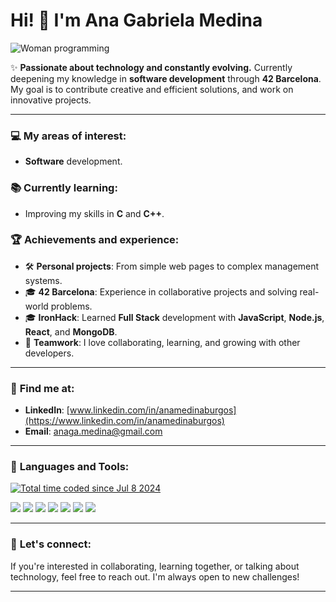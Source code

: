 # Hi! 👋 I'm Ana Gabriela Medina
![Woman programming](https://media2.giphy.com/media/v1.Y2lkPTc5MGI3NjExN2ZubGVlb3RlNHhmYWQ3YmtrYXFvc3g3anl0aXdvMWtpN3YyeXo4dCZlcD12MV9pbnRlcm5hbF9naWZfYnlfaWQmY3Q9Zw/VbDm4pTuIEQAviEBQX/giphy.gif)

✨ **Passionate about technology and constantly evolving.** Currently deepening my knowledge in **software development** through **42 Barcelona**. My goal is to contribute creative and efficient solutions, and work on innovative projects.

---

### 💻 **My areas of interest:**
- **Software** development.

### 📚 **Currently learning:**
- Improving my skills in **C** and **C++**.

### 🏆 **Achievements and experience:**
- 🛠️ **Personal projects**: From simple web pages to complex management systems.
- 🎓 **42 Barcelona**: Experience in collaborative projects and solving real-world problems.
- 🎓 **IronHack**: Learned **Full Stack** development with **JavaScript**, **Node.js**, **React**, and **MongoDB**.
- 💬 **Teamwork**: I love collaborating, learning, and growing with other developers.

---

### 📍 **Find me at:**
- **LinkedIn**: [www.linkedin.com/in/anamedinaburgos](https://www.linkedin.com/in/anamedinaburgos)
- **Email**: [anaga.medina@gmail.com](mailto:anaga.medina@gmail.com)

---

### 🔧 **Languages and Tools:**

<a href="https://wakatime.com/@640df229-0fc5-4d67-92ba-90084661c6d4"><img src="https://wakatime.com/badge/user/640df229-0fc5-4d67-92ba-90084661c6d4.svg" alt="Total time coded since Jul 8 2024" /></a>


![](https://img.shields.io/badge/-C-black?style=flat&logo=c&logoColor=white)
![](https://img.shields.io/badge/-C++-00599C?style=flat&logo=c%2B%2B&logoColor=white)
![](https://img.shields.io/badge/-JavaScript-323330?style=flat&logo=javascript&logoColor=F7DF1E)
![](https://img.shields.io/badge/-Node.js-339933?style=flat&logo=node.js&logoColor=white)
![](https://img.shields.io/badge/-React-61DAFB?style=flat&logo=react&logoColor=black)
![](https://img.shields.io/badge/-HTML5-E34F26?style=flat&logo=html5&logoColor=white)
![](https://img.shields.io/badge/-CSS3-1572B6?style=flat&logo=css3&logoColor=white)

---

### 🤝 **Let's connect:**
If you're interested in collaborating, learning together, or talking about technology, feel free to reach out. I'm always open to new challenges!

---







<!---
Anagamedina/Anagamedina is a ✨ special ✨ repository because its `README.md` (this file) appears on your GitHub profile.
You can click the Preview link to take a look at your changes.
--->
